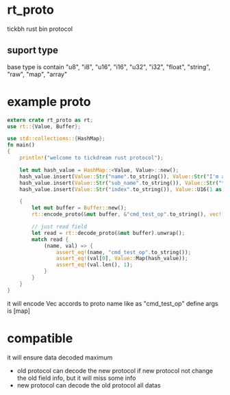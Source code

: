 # rt_proto
tickbh rust bin protocol

## suport type
base type is contain "u8",   "i8",   "u16",   "i16",   "u32",   "i32",   "float",   "string",  "raw",   "map", "array"

# example proto
```rust
extern crate rt_proto as rt;
use rt::{Value, Buffer};

use std::collections::{HashMap};
fn main()
{
    println!("welcome to tickdream rust protocol");

    let mut hash_value = HashMap::<Value, Value>::new();
    hash_value.insert(Value::Str("name".to_string()), Value::Str("I'm a chinese people".to_string()));
    hash_value.insert(Value::Str("sub_name".to_string()), Value::Str("tickdream".to_string()));
    hash_value.insert(Value::Str("index".to_string()), Value::U16(1 as u16));

    {
        let mut buffer = Buffer::new();
        rt::encode_proto(&mut buffer, &"cmd_test_op".to_string(), vec![Value::Map(hash_value.clone())]).unwrap();

        // just read field
        let read = rt::decode_proto(&mut buffer).unwrap();
        match read {
            (name, val) => {
                assert_eq!(name, "cmd_test_op".to_string());
                assert_eq!(val[0], Value::Map(hash_value));
                assert_eq!(val.len(), 1);
            }
        }
    }
}

```
it will encode Vec<Value> accords to proto name like as "cmd_test_op" define args is [map]

# compatible
it will ensure data decoded maximum
 - old protocol can decode the new protocol if new protocol not change the old field info, but it will miss some info
 - new protocol can decode the old protocol all datas
